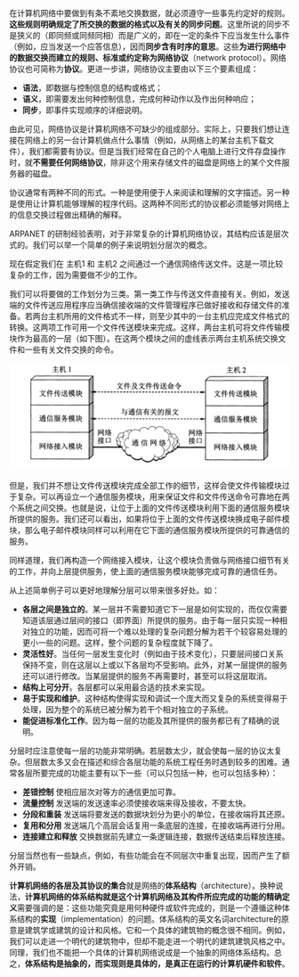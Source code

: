 在计算机网络中要做到有条不紊地交换数据，就必须遵守一些事先约定好的规则。**这些规则明确规定了所交换的数据的格式以及有关的同步问题**。这里所说的同步不是狭义的（即同频或同频同相）而是广义的，即在一定的条件下应当发生什么事件（例如，应当发送一个应答信息），因而**同步含有时序的意思**。这些**为进行网络中的数据交换而建立的规则、标准或约定称为网络协议**（network protocol）。网络协议也可简称为**协议**。更进一步讲，网络协议主要由以下三个要素组成：

- **语法**，即数据与控制信息的结构或格式；
- **语义**，即需要发出何种控制信息，完成何种动作以及作出何种响应；
- **同步**，即事件实现顺序的详细说明。

由此可见，网络协议是计算机网络不可缺少的组成部分。实际上，只要我们想让连接在网络上的另一台计算机做点什么事情（例如，从网络上的某台主机下载文件），我们都需要有协议。但是当我们经常在自己的个人电脑上进行文件存盘操作时，就**不需要任何网络协议**，除非这个用来存储文件的磁盘是网络上的某个文件服务器的磁盘。

协议通常有两种不同的形式。一种是使用便于人来阅读和理解的文字描述。另一种是使用让计算机能够理解的程序代码。这两种不同形式的协议都必须能够对网络上的信息交换过程做出精确的解释。

ARPANET 的研制经验表明，对于非常复杂的计算机网络协议，其结构应该是层次式的。我们可以举一个简单的例子来说明划分层次的概念。

现在假定我们在 主机1 和 主机2 之间通过一个通信网络传送文件。这是一项比较复杂的工作，因为需要做不少的工作。

我们可以将要做的工作划分为三类。第一类工作与传送文件直接有关。例如，发送端的文件传送应用程序应当确信接收端的文件管理程序已做好接收和存储文件的准备。若两台主机所用的文件格式不一样，则至少其中的一台主机应完成文件格式的转换。这两项工作可用一个文件传送模块来完成。这样，两台主机可将文件传输模块作为最高的一层（如下图）。在这两个模块之间的虚线表示两台主机系统交换文件和一些有关文件交换的命令。

![划分层次的举例](../../assets/images/1.7.2division.png)

但是，我们并不想让文件传送模块完成全部工作的细节，这样会使文件传输模块过于复杂。可以再设立一个通信服务模块，用来保证文件和文件传送命令可靠地在两个系统之间交换。也就是说，让位于上面的文件传送模块利用下面的通信服务模块所提供的服务。我们还可以看出，如果将位于上面的文件传送模块换成电子邮件模块，那么电子邮件模块同样可以利用在它下面的通信服务模块所提供的可靠通信的服务。

同样道理，我们再构造一个网络接入模块，让这个模块负责做与网络接口细节有关的工作，并向上层提供服务，使上面的通信服务模块能够完成可靠的通信任务。

从上述简单例子可以更好地理解分层可以带来很多好处。如：

- **各层之间是独立的**。某一层并不需要知道它下一层是如何实现的，而仅仅需要知道该层通过层间的接口（即界面）所提供的服务。由于每一层只实现一种相对独立的功能，因而可将一个难以处理的复杂问题分解为若干个较容易处理的更小一些的问题。这样，整个问题的复杂程度就下降了。
- **灵活性好**。当任何一层发生变化时（例如由于技术变化），只要层间接口关系保持不变，则在这层以上或以下各层均不受影响。此外，对某一层提供的服务还可以进行修改。当某层提供的服务不再需要时，甚至可以将这层取消。
- **结构上可分开**。各层都可以采用最合适的技术来实现。
- **易于实现和维护**。这种结构使得实现和调试一个庞大而又复杂的系统变得易于处理，因为整个的系统已被分解为若干个相对独立的子系统。
- **能促进标准化工作**。因为每一层的功能及其所提供的服务都已有了精确的说明。

分层时应注意使每一层的功能非常明确。若层数太少，就会使每一层的协议太复杂。但层数太多又会在描述和综合各层功能的系统工程任务时遇到较多的困难。通常各层所要完成的功能主要有以下一些（可以只包括一种，也可以包括多种）：

- **差错控制**  使相应层次对等方的通信更加可靠。
- **流量控制**  发送端的发送速率必须使接收端来得及接收，不要太快。
- **分段和重装**    发送端将要发送的数据块划分为更小的单位，在接收端将其还原。
- **复用和分用**    发送端几个高层会话复用一条底层的连接，在接收端再进行分用。
- **连接建立和释放**    交换数据前先建立一条逻辑连接，数据传送结束后释放连接。

分层当然也有一些缺点，例如，有些功能会在不同层次中重复出现，因而产生了额外开销。

**计算机网络的各层及其协议的集合**就是网络的**体系结构**（architecture）。换种说法，**计算机网络的体系结构就是这个计算机网络及其构件所应完成的功能的精确定义**需要强调的是：这些功能究竟是用何种硬件或软件完成的，则是一个遵循这种体系结构的**实现**（implementation）的问题。体系结构的英文名词architecture的原意是建筑学或建筑的设计和风格。它和一个具体的建筑物的概念很不相同。例如，我们可以走进一个明代的建筑物中，但却不能走进一个明代的建筑建筑风格之中。同理，我们也不能把一个具体的计算机网络说成是一个抽象的网络体系结构。总之，**体系结构是抽象的，而实现则是具体的，是真正在运行的计算机硬件和软件**。